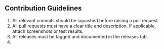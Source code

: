 ## Contribution Guidelines

1. All relevant commits should be squashed before raising a pull request.
2. All pull requests must have a clear title and description. If applicable, attach screenshots or test results.
3. All releases must be tagged and documented in the releases tab.
4. 

